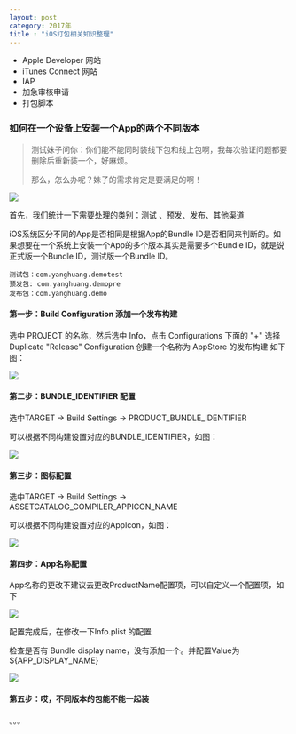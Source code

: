 ```yaml
---
layout: post
category: 2017年
title : "iOS打包相关知识整理"
---
```


- Apple Developer 网站
- iTunes Connect 网站
- IAP
- 加急审核申请
- 打包脚本





### 如何在一个设备上安装一个App的两个不同版本



> 测试妹子问你：你们能不能同时装线下包和线上包啊，我每次验证问题都要删除后重新装一个，好麻烦。
>
> 那么，怎么办呢？妹子的需求肯定是要满足的啊！

![](https://xilankong.github.io/resource/twoicon.png)

首先，我们统计一下需要处理的类别：测试 、预发、发布、其他渠道

iOS系统区分不同的App是否相同是根据App的Bundle ID是否相同来判断的。如果想要在一个系统上安装一个App的多个版本其实是需要多个Bundle ID，就是说正式版一个Bundle ID，测试版一个Bundle ID。

```
测试包：com.yanghuang.demotest
预发包: com.yanghuang.demopre
发布包：com.yanghuang.demo
```

#### 第一步：Build Configuration 添加一个发布构建

选中 PROJECT 的名称，然后选中 Info，点击 Configurations 下面的 "+"  选择 Duplicate "Release" Configuration 创建一个名称为 AppStore 的发布构建 如下图：

![](https://xilankong.github.io/resource/buildConfig.png)



#### 第二步：BUNDLE_IDENTIFIER 配置

选中TARGET -> Build Settings ->  PRODUCT_BUNDLE_IDENTIFIER

可以根据不同构建设置对应的BUNDLE_IDENTIFIER，如图：

![](https://xilankong.github.io/resource/buildId.png)

#### 第三步：图标配置

选中TARGET -> Build Settings ->  ASSETCATALOG_COMPILER_APPICON_NAME

可以根据不同构建设置对应的AppIcon，如图：

![](https://xilankong.github.io/resource/iconchange.png)

#### 第四步：App名称配置

App名称的更改不建议去更改ProductName配置项，可以自定义一个配置项，如下

![](https://xilankong.github.io/resource/userdefine.png)



配置完成后，在修改一下Info.plist 的配置 

检查是否有  Bundle display name，没有添加一个。并配置Value为 ${APP_DISPLAY_NAME}

![](https://xilankong.github.io/resource/modeinfo.png)



#### 第五步：哎，不同版本的包能不能一起装



。。。